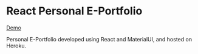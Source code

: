 # React Personal E-Portfolio

[Demo](http://www.naderik.info)

Personal E-Portfolio developed using React and MaterialUI, and hosted on Heroku.

